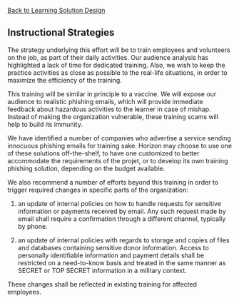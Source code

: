 [Back to Learning Solution Design](600-LEARNING-SOLUTION-DESIGN.md)
## Instructional Strategies

The strategy underlying this effort will be to train employees and volunteers
on the job, as part of their daily activities. Our audience analysis has
highlighted a lack of time for dedicated training. Also, we wish to keep
the practice activities as close as possible to the real-life situations,
in order to maximize the efficiency of the training.

This training will be similar in principle to a vaccine. We will expose
our audience to realistic phishing emails, which will provide immediate
feedback about hazardous activities to the learner in case of mishap.
Instead of making the organization vulnerable, these training scams
will help to build its immunity.

We have identified a number of companies who advertise a service
sending innocuous phishing emails for training sake. Horizon may
choose to use one of these solutions off-the-shelf, to have one customized
to better accommodate the requirements of the projet, or to develop its own
training phishing solution, depending on the budget available.

We also recommend a number of efforts beyond this training in order
to trigger required changes in specific parts of the organization:

1. an update of internal policies on how to handle requests for sensitive
information or payments received by email. Any such request made by email
shall require a confirmation through a different channel, typically by phone.

2. an update of internal policies with regards to storage and copies of
files and databases containing sensitive donor information. Access to
personally identifiable information and payment details shall be restricted
on a need-to-know basis and treated in the same manner as SECRET or TOP SECRET
information in a military context.

These changes shall be reflected in existing training for affected employees.
